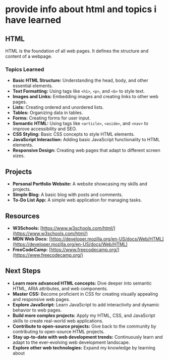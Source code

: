 # provide info about html and topics i have learned

## HTML

HTML is the foundation of all web pages. It defines the structure and content of a webpage.

### Topics Learned

- **Basic HTML Structure:** Understanding the head, body, and other essential elements.
- **Text Formatting:** Using tags like `<h1>`, `<p>`, and `<b>` to style text.
- **Images and Links:** Embedding images and creating links to other web pages.
- **Lists:** Creating ordered and unordered lists.
- **Tables:** Organizing data in tables.
- **Forms:** Creating forms for user input.
- **Semantic HTML:** Using tags like `<article>`, `<aside>`, and `<nav>` to improve accessibility and SEO.
- **CSS Styling:** Basic CSS concepts to style HTML elements.
- **JavaScript Interaction:** Adding basic JavaScript functionality to HTML elements.
- **Responsive Design:** Creating web pages that adapt to different screen sizes.

## Projects

- **Personal Portfolio Website:** A website showcasing my skills and projects.
- **Simple Blog:** A basic blog with posts and comments.
- **To-Do List App:** A simple web application for managing tasks.

## Resources

- **W3Schools:** [https://www.w3schools.com/html/](https://www.w3schools.com/html/)
- **MDN Web Docs:** [https://developer.mozilla.org/en-US/docs/Web/HTML](https://developer.mozilla.org/en-US/docs/Web/HTML)
- **FreeCodeCamp:** [https://www.freecodecamp.org/](https://www.freecodecamp.org/)

## Next Steps

- **Learn more advanced HTML concepts:** Dive deeper into semantic HTML, ARIA attributes, and web components.
- **Master CSS:** Become proficient in CSS for creating visually appealing and responsive web pages.
- **Explore JavaScript:** Learn JavaScript to add interactivity and dynamic behavior to web pages.
- **Build more complex projects:** Apply my HTML, CSS, and JavaScript skills to create real-world web applications.
- **Contribute to open-source projects:** Give back to the community by contributing to open-source HTML projects.
- **Stay up-to-date with web development trends:** Continuously learn and adapt to the ever-evolving web development landscape.
- **Explore other web technologies:** Expand my knowledge by learning about
